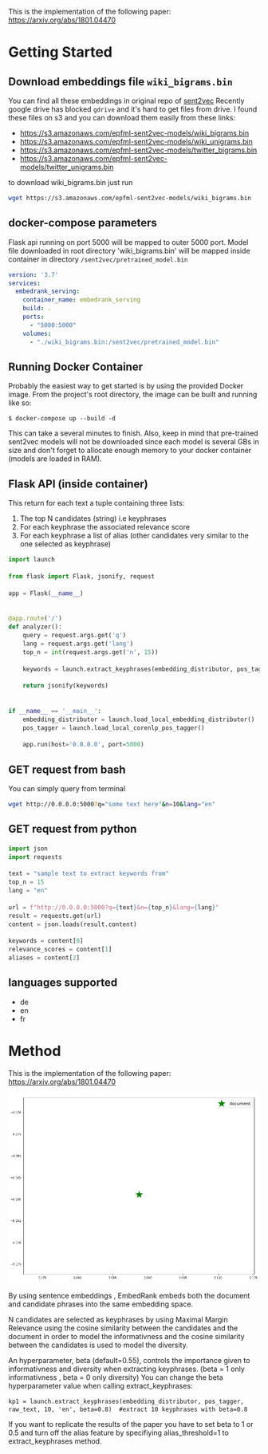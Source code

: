 This is the implementation of the following paper: https://arxiv.org/abs/1801.04470

# Getting Started

## Download embeddings file `wiki_bigrams.bin`
You can find all these embeddings in original repo of [sent2vec](https://github.com/epfml/sent2vec#downloading-sent2vec-pre-trained-models)
Recently google drive has blocked `gdrive` and it's hard to get files from drive. I found these files on s3 
and you can download them easily from these links: 

- https://s3.amazonaws.com/epfml-sent2vec-models/wiki_bigrams.bin
- https://s3.amazonaws.com/epfml-sent2vec-models/wiki_unigrams.bin
- https://s3.amazonaws.com/epfml-sent2vec-models/twitter_bigrams.bin
- https://s3.amazonaws.com/epfml-sent2vec-models/twitter_unigrams.bin

to download wiki_bigrams.bin just run
```bash
wget https://s3.amazonaws.com/epfml-sent2vec-models/wiki_bigrams.bin
```

## docker-compose parameters
Flask api running on port 5000 will be mapped to outer 5000 port.
Model file downloaded in root directory 'wiki_bigrams.bin' will be mapped inside container in directory
`/sent2vec/pretrained_model.bin`

```yaml
version: '3.7'
services:
  embedrank_serving:
    container_name: embedrank_serving
    build: .
    ports:
      - "5000:5000"
    volumes:
      - "./wiki_bigrams.bin:/sent2vec/pretrained_model.bin"
```


## Running Docker Container
Probably the easiest way to get started is by using the provided Docker image.
From the project's root directory, the image can be built and running like so:
```
$ docker-compose up --build -d
```
This can take a several minutes to finish.
Also, keep in mind that pre-trained sent2vec models will not be downloaded since each model is several GBs in size and don't forget to allocate enough memory to your docker container (models are loaded in RAM).

## Flask API (inside container)
This return for each text a tuple containing three lists:
1) The top N candidates (string) i.e keyphrases
2) For each keyphrase the associated relevance score
3) For each keyphrase a list of alias (other candidates very similar to the one selected
as keyphrase)

```python
import launch

from flask import Flask, jsonify, request

app = Flask(__name__)


@app.route('/')
def analyzer():
    query = request.args.get('q')
    lang = request.args.get('lang')
    top_n = int(request.args.get('n', 15))

    keywords = launch.extract_keyphrases(embedding_distributor, pos_tagger, query, top_n, lang)

    return jsonify(keywords)


if __name__ == '__main__':
    embedding_distributor = launch.load_local_embedding_distributor()
    pos_tagger = launch.load_local_corenlp_pos_tagger()

    app.run(host='0.0.0.0', port=5000)
```

## GET request from bash

You can simply query from terminal
```bash
wget http://0.0.0.0:5000?q="some text here"&n=10&lang="en"

```

## GET request from python
```python
import json
import requests

text = "sample text to extract keywords from"
top_n = 15
lang = "en"

url = f"http://0.0.0.0:5000?q={text}&n={top_n}&lang={lang}"
result = requests.get(url)
content = json.loads(result.content)

keywords = content[0]
relevance_scores = content[1]
aliases = content[2]
```

## languages supported
- de
- en
- fr

# Method

This is the implementation of the following paper:
https://arxiv.org/abs/1801.04470

![embedrank](embedrank.gif)

By using sentence embeddings , EmbedRank embeds both the document and candidate phrases into the same embedding space.

N candidates are selected as keyphrases by using Maximal Margin Relevance using the cosine similarity between the candidates and the
document in order to model the informativness and the cosine
similarity between the candidates is used to model the diversity.

An hyperparameter, beta (default=0.55), controls the importance given to 
informativness and diversity when extracting keyphrases.
(beta = 1 only informativness , beta = 0 only diversity)
You can change the beta hyperparameter value when calling extract_keyphrases:

```
kp1 = launch.extract_keyphrases(embedding_distributor, pos_tagger, raw_text, 10, 'en', beta=0.8)  #extract 10 keyphrases with beta=0.8

```

If you want to replicate the results of the paper you have to set beta to 1 or 0.5 and turn off the alias feature by specifiying alias_threshold=1 to extract_keyphrases method.
